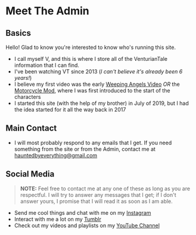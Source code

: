 # Meet The Admin

## Basics
Hello! Glad to know you're interested to know who's running this site.  
- I call myself V, and this is where I store all of the VenturianTale information that I can find.  
- I've been watching VT since 2013 \(*I can't believe it's already been 6 years!*)
- I believe my first video was the early [Weeping Angels Video](https://www.youtube.com/watch?v=y4VbP82dVo0) *OR* the [Motorcycle Mod](https://youtu.be/gNREBUzmn98), where I was first introduced to the start of the characters
- I started this site \(with the help of my brother) in July of 2019, but I had the idea started for it all the way back in 2017

## Main Contact
- I will most probably respond to any emails that I get. If you need something from the site or from the Admin, contact me at [hauntedbyeverything@gmail.com](https://mail.google.com/mail/u/0/)

## Social Media
> **NOTE:** Feel free to contact me at any one of these as long as you are respectful. I will try to answer any messages that I get; if I don't answer yours, I promise that I will read it as soon as I am able.
- Send me cool things and chat with me on my [Instagram](https://instagram.com/hauntedbyeverything?igshid=y29spkcp7eri)
- Interact with me a lot on my [Tumblr](https://www.tumblr.com/blog/johnnynojohnnyyes)
- Check out my videos and playlists on my [YouTube Channel](https://youtube.com/channel/UCY0etJmLpMe20cv3j5Pm25Q)